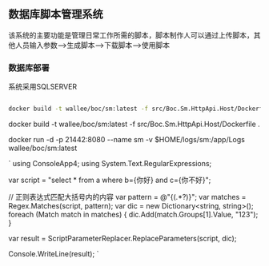 ## 数据库脚本管理系统
该系统的主要功能是管理日常工作所需的脚本，脚本制作人可以通过上传脚本，其他人员输入参数-->生成脚本-->下载脚本-->使用脚本

### 数据库部署
系统采用SQLSERVER

```bash

```
```bash
docker build -t wallee/boc/sm:latest -f src/Boc.Sm.HttpApi.Host/Dockerfile .
```
docker build -t wallee/boc/sm:latest -f src/Boc.Sm.HttpApi.Host/Dockerfile .

docker run -d -p 21442:8080 --name sm -v $HOME/logs/sm:/app/Logs wallee/boc/sm:latest

`
using ConsoleApp4;
using System.Text.RegularExpressions;

var script = "select * from a where b={你好} and c={你不好}";


// 正则表达式匹配大括号内的内容
var pattern = @"\{(.*?)\}";
var matches = Regex.Matches(script, pattern);
var dic = new Dictionary<string, string>();
foreach (Match match in matches)
{
    dic.Add(match.Groups[1].Value, "123");
}

var result = ScriptParameterReplacer.ReplaceParameters(script, dic);

Console.WriteLine(result);
`
